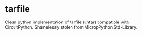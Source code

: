 # tarfile
Clean python implementation of tarfile (untar) compatible with CircuitPython. Shamelessly stolen from MicropPython Std-Library.
